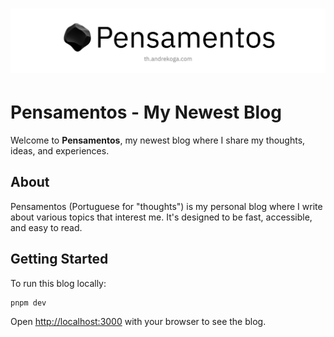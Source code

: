 # ![Pensamentos](.github/pensamentos.png)

# Pensamentos - My Newest Blog

Welcome to **Pensamentos**, my newest blog where I share my thoughts, ideas, and experiences.

## About

Pensamentos (Portuguese for "thoughts") is my personal blog where I write about various topics that interest me. It's designed to be fast, accessible, and easy to read.

## Getting Started

To run this blog locally:

```bash
pnpm dev
```

Open [http://localhost:3000](http://localhost:3000) with your browser to see the blog.
